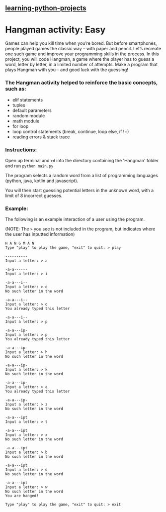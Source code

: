 ## [learning-python-projects](https://github.com/marco-fiumara/learning-python-projects)

# Hangman activity: Easy

Games can help you kill time when you’re bored. But before smartphones, people played games the classic way – with paper and pencil. Let’s recreate one such game and improve your programming skills in the process. In this project, you will code Hangman, a game where the player has to guess a word, letter by letter, in a limited number of attempts. Make a program that plays Hangman with you – and good luck with the guessing!

### The Hangman activity helped to reinforce the basic concepts, such as:

- elif statements
- tuples
- default parameters
- random module
- math module
- for loop
- loop control statements (break, continue, loop else, if !=)
- reading errors & stack trace

### Instructions:

Open up terminal and `cd` into the directory containing the 'Hangman' folder and run `python main.py`

The program selects a random word from a list of programming languages (python, java, kotlin and javascript).

You will then start guessing potential letters in the unknown word, with a limit of 8 incorrect guesses.

### Example:

The following is an example interaction of a user using the program.

(NOTE: The `>` you see is not included in the program, but indicates where the user has inputted information)

```
H A N G M A N
Type "play" to play the game, "exit" to quit: > play

----------
Input a letter: > a

-a-a------
Input a letter: > i

-a-a---i--
Input a letter: > o
No such letter in the word

-a-a---i--
Input a letter: > o
You already typed this letter

-a-a---i--
Input a letter: > p

-a-a---ip-
Input a letter: > p
You already typed this letter

-a-a---ip-
Input a letter: > h
No such letter in the word

-a-a---ip-
Input a letter: > k
No such letter in the word

-a-a---ip-
Input a letter: > a
You already typed this letter

-a-a---ip-
Input a letter: > z
No such letter in the word

-a-a---ipt
Input a letter: > t

-a-a---ipt
Input a letter: > x
No such letter in the word

-a-a---ipt
Input a letter: > b
No such letter in the word

-a-a---ipt
Input a letter: > d
No such letter in the word

-a-a---ipt
Input a letter: > w
No such letter in the word
You are hanged!

Type "play" to play the game, "exit" to quit: > exit
```

